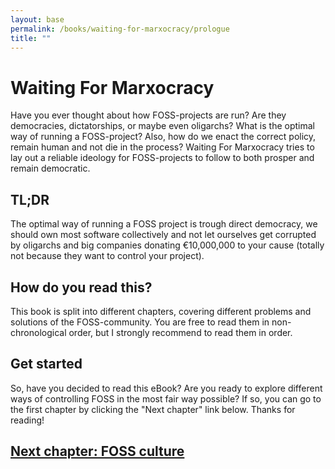 ```yaml
---
layout: base
permalink: /books/waiting-for-marxocracy/prologue
title: ""
---
```


# Waiting For Marxocracy
Have you ever thought about how FOSS-projects are run? Are they democracies, dictatorships,
or maybe even oligarchs? What is the optimal way of running a FOSS-project?
Also, how do we enact the correct policy, remain human and not die in the process?
Waiting For Marxocracy tries to lay out a reliable ideology for FOSS-projects to
follow to both prosper and remain democratic.

## TL;DR
The optimal way of running a FOSS project is trough direct democracy, we should
own most software collectively and not let ourselves get corrupted by oligarchs and
big companies donating €10,000,000 to your cause (totally not because they want
to control your project).

## How do you read this?
This book is split into different chapters, covering different problems and
solutions of the FOSS-community. You are free to read them in non-chronological
order, but I strongly recommend to read them in order.

## Get started
So, have you decided to read this eBook? Are you ready to explore different
ways of controlling FOSS in the most fair way possible? If so, you can go to
the first chapter by clicking the "Next chapter" link below. Thanks for reading!

## [Next chapter: FOSS culture](/books/waiting-for-marxocracy/foss-culture)
